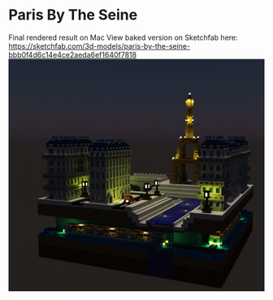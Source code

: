 # Paris By The Seine
Final rendered result on Mac
View baked version on Sketchfab here: https://sketchfab.com/3d-models/paris-by-the-seine-bbb0f4d6c14e4ce2aeda6ef1640f7818
![](final.png)
